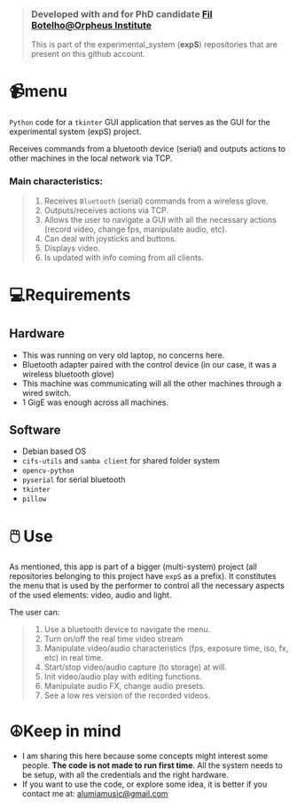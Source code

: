 > ### Developed with and for PhD candidate [Fil Botelho@Orpheus Institute](https://orpheusinstituut.be/en/orpheus-research-centre/researchers/filipa-botelho)
> This is part of the experimental_system (**expS**) repositories that are present on this github account.

# 📹menu
`Python` code for a `tkinter` GUI application that serves as the GUI for the experimental system (expS) project.

Receives commands from a bluetooth device (serial) and outputs actions to other machines in the local network via TCP.

### Main characteristics:
> 1. Receives `Bluetooth` (serial) commands from a wireless glove.
> 2. Outputs/receives actions via TCP.
> 3. Allows the user to navigate a GUI with all the necessary actions (record video, change fps, manipulate audio, etc).
> 4. Can deal with joysticks and buttons.
> 5. Displays video.
> 6. Is updated with info coming from all clients.

# 💻Requirements
## Hardware
- This was running on very old laptop, no concerns here.
- Bluetooth adapter paired with the control device (in our case, it was a wireless bluetooth glove)
- This machine was communicating will all the other machines through a wired switch.
- 1 GigE was enough across all machines.
   
## Software
- Debian based OS
- `cifs-utils` and `samba client` for shared folder system
- `opencv-python`
- `pyserial` for serial bluetooth
- `tkinter`
- `pillow`
  
# 🖱️ Use
As mentioned, this app is part of a bigger (multi-system) project (all repositories belonging to this project have `expS` as a prefix). It constitutes the 
menu that is used by the performer to control all the necessary aspects of the used elements: video, audio and light.

The user can:
> 1. Use a bluetooth device to navigate the menu.
> 2. Turn on/off the real time video stream
> 3. Manipulate video/audio characteristics (fps, exposure time, iso, fx, etc) in real time.
> 4. Start/stop video/audio capture (to storage) at will.
> 5. Init video/audio play with editing functions.
> 6. Manipulate audio FX, change audio presets.
> 7. See a low res version of the recorded videos.

# ☮️Keep in mind
- I am sharing this here because some concepts might interest some people. **The code is not made to run first time**. All the system needs to be setup,
with all the credentials and the right hardware.
- If you want to use the code, or explore some idea, it is better if you contact me at: alumiamusic@gmail.com
